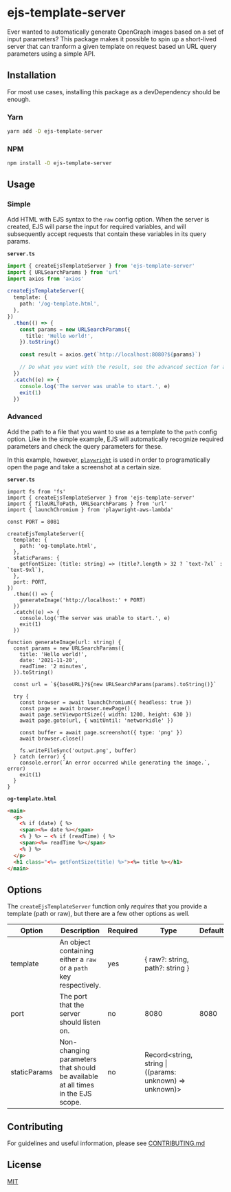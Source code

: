 # ejs-template-server

Ever wanted to automatically generate OpenGraph images based on a set of input parameters? This package makes it possible to spin up a short-lived server that can tranform a given template on request based un URL query parameters using a simple API.

## Installation

For most use cases, installing this package as a devDependency should be enough.

### Yarn

```bash
yarn add -D ejs-template-server
```

### NPM

```bash
npm install -D ejs-template-server
```

## Usage

### Simple

Add HTML with EJS syntax to the `raw` config option. When the server is created, EJS will parse the input for required variables, and will subsequently accept requests that contain these variables in its query params.

**`server.ts`**

```ts
import { createEjsTemplateServer } from 'ejs-template-server'
import { URLSearchParams } from 'url'
import axios from 'axios'

createEjsTemplateServer({
  template: {
    path: '/og-template.html',
  },
})
  .then(() => {
    const params = new URLSearchParams({
      title: 'Hello world!',
    }).toString()

    const result = axios.get(`http://localhost:8080?${params}`)

    // Do what you want with the result, see the advanced section for an example
  })
  .catch((e) => {
    console.log('The server was unable to start.', e)
    exit(1)
  })
```

### Advanced

Add the path to a file that you want to use as a template to the `path` config option. Like in the simple example, EJS will automatically recognize required parameters and check the query parameters for these.

In this example, however, [`playwright`](https://playwright.dev/) is used in order to programatically open the page and take a screenshot at a certain size.

**`server.ts`**

```tsx
import fs from 'fs'
import { createEjsTemplateServer } from 'ejs-template-server'
import { fileURLToPath, URLSearchParams } from 'url'
import { launchChromium } from 'playwright-aws-lambda'

const PORT = 8081

createEjsTemplateServer({
  template: {
    path: 'og-template.html',
  },
  staticParams: {
    getFontSize: (title: string) => (title?.length > 32 ? `text-7xl` : `text-9xl`),
  },
  port: PORT,
})
  .then(() => {
    generateImage('http://localhost:' + PORT)
  })
  .catch((e) => {
    console.log('The server was unable to start.', e)
    exit(1)
  })

function generateImage(url: string) {
  const params = new URLSearchParams({
    title: 'Hello world!',
    date: '2021-11-20',
    readTime: '2 minutes',
  }).toString()

  const url = `${baseURL}?${new URLSearchParams(params).toString()}`

  try {
    const browser = await launchChromium({ headless: true })
    const page = await browser.newPage()
    await page.setViewportSize({ width: 1200, height: 630 })
    await page.goto(url, { waitUntil: 'networkidle' })

    const buffer = await page.screenshot({ type: 'png' })
    await browser.close()

    fs.writeFileSync('output.png', buffer)
  } catch (error) {
    console.error(`An error occurred while generating the image.`, error)
    exit(1)
  }
}
```

**`og-template.html`**

```html
<main>
  <p>
    <% if (date) { %>
    <span><%= date %></span>
    <% } %> — <% if (readTime) { %>
    <span><%= readTime %></span>
    <% } %>
  </p>
  <h1 class="<%= getFontSize(title) %>"><%= title %></h1>
</main>
```

## Options

The `createEjsTemplateServer` function only _requires_ that you provide a template (path or raw), but there are a few other options as well.

| Option       | Description                                                                     | Required | Type                                                     | Default |
| ------------ | ------------------------------------------------------------------------------- | -------- | -------------------------------------------------------- | ------- |
| template     | An object containing either a `raw` or a `path` key respectively.               | yes      | { raw?: string, path?: string }                          |         |
| port         | The port that the server should listen on.                                      | no       | 8080                                                     | 8080    |
| staticParams | Non-changing parameters that should be available at all times in the EJS scope. | no       | Record<string, string \| ((params: unknown) => unknown)> |         |

## Contributing

For guidelines and useful information, please see [CONTRIBUTING.md](https://github.com/SkySails/ejs-template-server/blob/main/CONTRIBUTING.md)

## License

[MIT](https://github.com/SkySails/ejs-template-server/blob/main/LICENSE)
